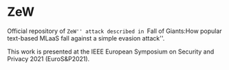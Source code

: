 # ZeW

Official repository of ``ZeW'' attack described in ``Fall of Giants:How popular text-based MLaaS fall against a simple evasion attack''.


This work is presented at the IEEE European Symposium on Security and Privacy 2021 (EuroS&P2021).
